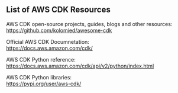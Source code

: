 
## List of AWS CDK Resources

AWS CDK open-source projects, guides, blogs and other resources:  
https://github.com/kolomied/awesome-cdk

Official AWS CDK Documnetation:  
https://docs.aws.amazon.com/cdk/

AWS CDK Python reference:  
https://docs.aws.amazon.com/cdk/api/v2/python/index.html

AWS CDK Python libraries:  
https://pypi.org/user/aws-cdk/
